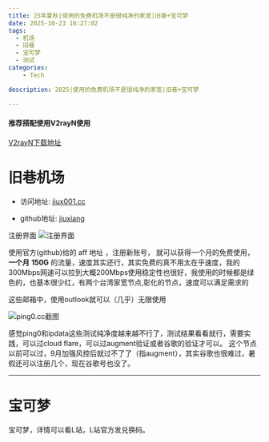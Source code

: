 ```yaml
---
title: 25年夏秋|使用的免费机场不是很纯净的家宽|旧巷+宝可梦
date: 2025-10-23 16:27:02
tags:
  - 机场
  - 旧巷
  - 宝可梦
  - 测试
categories:
    - Tech

description: 2025|使用的免费机场不是很纯净的家宽|旧巷+宝可梦

---
```


#### 推荐搭配使用V2rayN使用
[V2rayN下载地址](https://github.com/2dust/v2rayN/releases/)

# 旧巷机场


- 访问地址: [jiux001.cc](https://www.jiux001.cc/auth/register?code=4TFKme20)

- github地址: [jiuxiang](https://github.com/winston779/jiuxiang)


注册界面
![注册界面](https://telegraph.ttwwjj.ddns-ip.net/file/AgACAgUAAyEGAAShY8_eAAOAaPoavo-fyivW5F4UaAAB9ntCsoMTAAIQDGsb2W7RV7sRmTyRp0oxAQADAgADdwADNgQ.png)


使用官方(github)给的 aff 地址 ，注册新账号， 就可以获得一个月的免费使用，**一个月** **150G** 的流量，速度其实还行，其实免费的真不用太在乎速度，我的300Mbps网速可以拉到大概200Mbps使用稳定性也很好，我使用的时候都是绿色的，也基本很少红，有两个台湾家宽节点,彰化的节点，速度可以满足需求的

这些邮箱中，使用outlook就可以（几乎）无限使用


![ping0.cc截图](https://telegraph.ttwwjj.ddns-ip.net/file/AgACAgUAAyEGAAShY8_eAAOBaPocxS-Q1rVgyAceKd7r7gK7rKwAAhQMaxvZbtFXS3SHl5MRzgoBAAMCAAN5AAM2BA.png)

感觉ping0和ipdata这些测试纯净度越来越不行了，测试结果看看就行，需要实践，可以过cloud flare，可以过augment验证或者谷歌的验证才可以。
这个节点以前可以过，9月加强风控后就过不了了（指augment），其实谷歌也很难过，暑假还可以注册几个，现在谷歌号也没了。


---

# 宝可梦

宝可梦，详情可以看L站，L站官方发兑换码。
